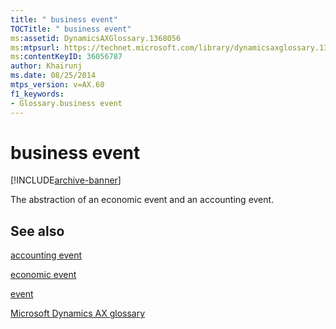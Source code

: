 ```yaml
---
title: " business event"
TOCTitle: " business event"
ms:assetid: DynamicsAXGlossary.1368056
ms:mtpsurl: https://technet.microsoft.com/library/dynamicsaxglossary.1368056(v=AX.60)
ms:contentKeyID: 36056787
author: Khairunj
ms.date: 08/25/2014
mtps_version: v=AX.60
f1_keywords:
- Glossary.business event
---
```


# business event


[!INCLUDE[archive-banner](includes/archive-banner.md)]

The abstraction of an economic event and an accounting event.

## See also

[accounting event](accounting-event.md)

[economic event](economic-event.md)

[event](event.md)

[Microsoft Dynamics AX glossary](glossary/microsoft-dynamics-ax-glossary.md)

  


